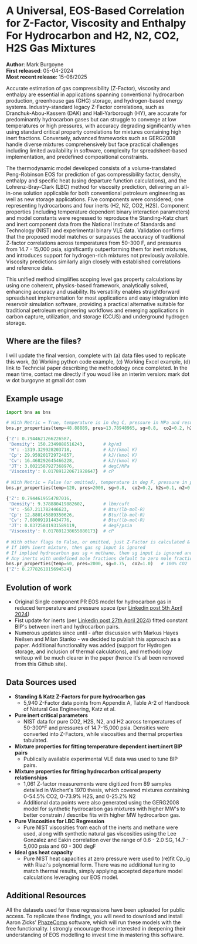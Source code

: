 # A Universal, EOS-Based Correlation for Z-Factor, Viscosity and Enthalpy For Hydrocarbon and H2, N2, CO2, H2S Gas Mixtures

**Author**: Mark Burgoyne  
**First released**: 05-04-2024  
**Most recent release**: 15-06/2025
 

Accurate estimation of gas compressibility (Z-Factor), viscosity and enthalpy are essential in applications spanning conventional hydrocarbon production, greenhouse gas (GHG) storage, and hydrogen-based energy systems. Industry-standard legacy Z-Factor correlations, such as Dranchuk-Abou-Kassem (DAK) and Hall-Yarborough (HY), are accurate for predominantly hydrocarbon gases but can struggle to converge at low temperatures or high pressures, with accuracy degrading significantly when using standard critical property correlations for mixtures containing high inert fractions. Conversely, advanced frameworks such as GERG2008 handle diverse mixtures comprehensively but face practical challenges including limited availability in software, complexity for spreadsheet-based implementation, and predefined compositional constraints.

The thermodynamic model developed consists of a volume-translated Peng-Robinson EOS for prediction of gas compressibility factor, density, enthalpy and specific heat (using departure function calculations), and the Lohrenz-Bray-Clark (LBC) method for viscosity prediction, delivering an all-in-one solution applicable for both conventional petroleum engineering as well as new storage applications. Five components were considered; one representing hydrocarbons and four inerts (H2, N2, CO2, H2S). Component properties (including temperature dependent binary interaction parameters) and model constants were regressed to reproduce the Standing-Katz chart and inert component data from the National Institute of Standards and Technology (NIST) and experimental binary VLE data. Validation confirms that the proposed model matches or surpasses the accuracy of traditional Z-factor correlations across temperatures from 50-300 F, and pressures from 14.7 - 15,000 psia, significantly outperforming them for inert mixtures, and introduces support for hydrogen-rich mixtures not previously available. Viscosity predictions similarly align closely with established correlations and reference data.

This unified method simplifies scoping level gas property calculations by using one coherent, physics-based framework, analytically solved, enhancing accuracy and usability. Its versatility enables straightforward spreadsheet implementation for most applications and easy integration into reservoir simulation software, providing a practical alternative suitable for traditional petroleum engineering workflows and emerging applications in carbon capture, utilization, and storage (CCUS) and underground hydrogen storage.

## Where are the files?
I will update the final version, complete with (a) data files used to replicate this work, (b) Working python code example, (c) Working Excel example, (d) link to Techncial paper describing the methodology once completed. In the mean time, contact me directly if you woud like an interim version: mark dot w dot burgoyne at gmail dot com

## Example usage
```python
import bns as bns

# With Metric = True, temperature is in deg C, pressure in MPa and results are also in Metric units per below comments
bns.pr_properties(temp=48.88889, pres=13.78948965, sg=0.8,  co2=0.2, h2s=0.1, n2=0.02, h2=0.1, viscosity=True, density=True, thermo=True, Metric = True, verbose=False)

{'Z': 0.7944621266226587,          
 'Density': 150.2349088516243,       # kg/m3
 'H': -1319.329928203718,            # kJ/(kmol K)
 'Cp': 29.959201729724857,           # kJ/(kmol K)
 'Cv': 16.468292645466228,           # kJ/(kmol K)
 'JT': 3.0021587927368976,           # degC/MPa
 'Viscosity': 0.017891220671928647}  # cP
 
# With Metric = False (or omitted), temperature in deg F, pressure in psia, and results return in Field units
bns.pr_properties(temp=120, pres=2000, sg=0.8,  co2=0.2, h2s=0.1, n2=0.02, h2=0.1, viscosity=True, density=True, thermo=True, Metric = False, verbose=False)=0.1, n2=0.02, h2=0, viscosity=True, density=True, thermo=True, Metric = False)

{'Z': 0.7944619554787016,          
 'Density': 9.378880419882602,       # lbm/cuft
 'H': -567.211782446623,             # Btu/(lb-mol·R)
 'Cp': 12.880145889350626,           # Btu/(lb-mol·R)
 'Cv': 7.080091914434776,            # Btu/(lb-mol·R)
 'JT': 0.03725841931589119,          # degF/psia
 'Viscosity': 0.017891238655880173}  # cP
 
# With other flags to False, or omitted, just Z-Factor is calculated & returned
# If 100% inert mixture, then gas sg input is ignored
# If implied hydrocarbon gas sg < methane, then sg input is ignored and hydrocarbon MW set to methane.
# Any inerts with undefined mole fractions default to zero mole fraction
bns.pr_properties(temp=60, pres=2000, sg=0.75,  co2=1.0)   # 100% CO2
{'Z': 0.2778261815694524}


```

## Evolution of work
- Original Single component PR EOS model for hydrocarbon gas in reduced temperature and pressure space (per [Linkedin post 5th April 2024](https://www.linkedin.com/pulse/z-factors-natural-gas-simple-eos-based-approach-mark-burgoyne-aazrc))
- Fist update for inerts (per [Linkedin post 27th April 2024](https://www.linkedin.com/pulse/improving-single-component-peng-robinson-z-factor-inerts-burgoyne-zfxcc)) fitted constant BIP's between inert and hydrocarbon pairs.  
- Numerous updates since until - after discussion with Markus Hayes Neilsen and Milan Stanko - we decided to publish this approach as a paper. Additional functionality was added (support for Hydrogen storage, and inclusion of thermal calculations), and methodology writeup will be much clearer in the paper (hence it's all been removed from this Github site).

## Data Sources used

- **Standing & Katz Z-Factors for pure hydrocarbon gas**
  - 5,940 Z-Factor data points from Appendix A, Table A-2 of Handbook of Natural Gas Engineering, Katz et al.  
- **Pure inert critical parameters**
  - NIST data for pure CO2, H2S, N2, and H2 across temperatures of 50-300°F and pressures of 14.7-15,000 psia. Densities were converted into Z-Factors, while viscosities and thermal properties tabulated.
- **Mixture properties for fitting temperature dependent inert:inert BIP pairs**
  - Publically available experimental VLE data was used to tune BIP pairs.
- **Mixture properties for fitting hydrocarbon critical property relationships**
  - 1,061 Z-factor measurements were digitized from 89 samples detailed in Wichert's 1970 thesis, which covered mixtures containing 0-54.5% CO2, 0-73.9% H2S, and 0-25.2% N2
  - Additional data points were also generated using the GERG2008 model for synthetic hydrocarbon gas mixtures with higher MW's to better constrain / describe fits with higher MW hydrocarbon gas.
- **Pure Viscosities for LBC Regression**
  - Pure NIST viscosities from each of the inerts and methane were used, along with synthetic natural gas viscosities using the Lee Gonzalez and Eakin correlation over the range of 0.6 - 2.0 SG, 14.7 - 5,000 psia and 60 - 300 degF
- **Ideal gas heat capacity**
  - Pure NIST heat capacities at zero pressure were used to (re)fit Cp_ig with Riazi's polynomial form. There was no additional tuning to match thermal results, simply applying accepted departure model calculations leveraging our EOS model.




## Additional Resources

All the datasets used for these regressions have been uploaded for public access. To replicate these findings, you will need to download and install Aaron Zicks' [PhazeComp](https://www.zicktech.com/phazecomp.html) software, which will run these models with the free functionality. I strongly encourage those interested in deepening their understanding of EOS modelling to invest time in mastering this software.
